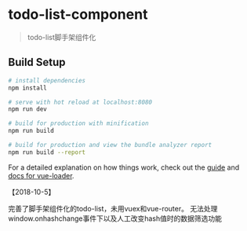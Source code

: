 ﻿# todo-list-component

> todo-list脚手架组件化

## Build Setup

``` bash
# install dependencies
npm install

# serve with hot reload at localhost:8080
npm run dev

# build for production with minification
npm run build

# build for production and view the bundle analyzer report
npm run build --report
```

For a detailed explanation on how things work, check out the [guide](http://vuejs-templates.github.io/webpack/) and [docs for vue-loader](http://vuejs.github.io/vue-loader).

【2018-10-5】

完善了脚手架组件化的todo-list，未用vuex和vue-router。
无法处理 window.onhashchange事件下以及人工改变hash值时的数据筛选功能